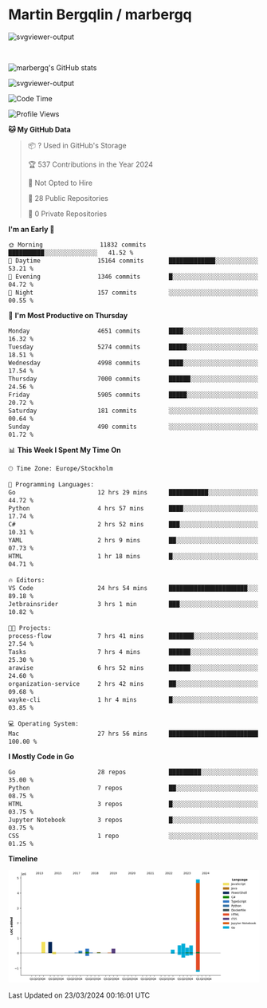 # Martin Bergqlin / marbergq

![svgviewer-output](https://user-images.githubusercontent.com/2405410/206014777-22d41ecb-c24f-421d-b7d9-bba2cb5bb0de.svg)

<br>

<!--- [![Martin's Week](https://github-readme-stats.vercel.app/api/wakatime?username=marbergq&theme=dark)](https://github.com/anuraghazra/github-readme-stats) -->

![marbergq's GitHub stats](https://github-readme-stats.vercel.app/api?username=marbergq&count_private=true&show_icons=true)

![svgviewer-output](https://wakatime.com/badge/user/3f0a2069-6683-4e19-9a4a-7d21ea815067.svg)

<!--START_SECTION:waka-->
![Code Time](http://img.shields.io/badge/Code%20Time-3%2C863%20hrs%2039%20mins-blue)

![Profile Views](http://img.shields.io/badge/Profile%20Views-0-blue)

**🐱 My GitHub Data** 

> 📦 ? Used in GitHub's Storage 
 > 
> 🏆 537 Contributions in the Year 2024
 > 
> 🚫 Not Opted to Hire
 > 
> 📜 28 Public Repositories 
 > 
> 🔑 0 Private Repositories 
 > 
**I'm an Early 🐤** 

```text
🌞 Morning                11832 commits       ██████████░░░░░░░░░░░░░░░   41.52 % 
🌆 Daytime                15164 commits       █████████████░░░░░░░░░░░░   53.21 % 
🌃 Evening                1346 commits        █░░░░░░░░░░░░░░░░░░░░░░░░   04.72 % 
🌙 Night                  157 commits         ░░░░░░░░░░░░░░░░░░░░░░░░░   00.55 % 
```
📅 **I'm Most Productive on Thursday** 

```text
Monday                   4651 commits        ████░░░░░░░░░░░░░░░░░░░░░   16.32 % 
Tuesday                  5274 commits        █████░░░░░░░░░░░░░░░░░░░░   18.51 % 
Wednesday                4998 commits        ████░░░░░░░░░░░░░░░░░░░░░   17.54 % 
Thursday                 7000 commits        ██████░░░░░░░░░░░░░░░░░░░   24.56 % 
Friday                   5905 commits        █████░░░░░░░░░░░░░░░░░░░░   20.72 % 
Saturday                 181 commits         ░░░░░░░░░░░░░░░░░░░░░░░░░   00.64 % 
Sunday                   490 commits         ░░░░░░░░░░░░░░░░░░░░░░░░░   01.72 % 
```


📊 **This Week I Spent My Time On** 

```text
🕑︎ Time Zone: Europe/Stockholm

💬 Programming Languages: 
Go                       12 hrs 29 mins      ███████████░░░░░░░░░░░░░░   44.72 % 
Python                   4 hrs 57 mins       ████░░░░░░░░░░░░░░░░░░░░░   17.74 % 
C#                       2 hrs 52 mins       ███░░░░░░░░░░░░░░░░░░░░░░   10.31 % 
YAML                     2 hrs 9 mins        ██░░░░░░░░░░░░░░░░░░░░░░░   07.73 % 
HTML                     1 hr 18 mins        █░░░░░░░░░░░░░░░░░░░░░░░░   04.71 % 

🔥 Editors: 
VS Code                  24 hrs 54 mins      ██████████████████████░░░   89.18 % 
Jetbrainsrider           3 hrs 1 min         ███░░░░░░░░░░░░░░░░░░░░░░   10.82 % 

🐱‍💻 Projects: 
process-flow             7 hrs 41 mins       ███████░░░░░░░░░░░░░░░░░░   27.54 % 
Tasks                    7 hrs 4 mins        ██████░░░░░░░░░░░░░░░░░░░   25.30 % 
arawise                  6 hrs 52 mins       ██████░░░░░░░░░░░░░░░░░░░   24.60 % 
organization-service     2 hrs 42 mins       ██░░░░░░░░░░░░░░░░░░░░░░░   09.68 % 
wayke-cli                1 hr 4 mins         █░░░░░░░░░░░░░░░░░░░░░░░░   03.85 % 

💻 Operating System: 
Mac                      27 hrs 56 mins      █████████████████████████   100.00 % 
```

**I Mostly Code in Go** 

```text
Go                       28 repos            █████████░░░░░░░░░░░░░░░░   35.00 % 
Python                   7 repos             ██░░░░░░░░░░░░░░░░░░░░░░░   08.75 % 
HTML                     3 repos             █░░░░░░░░░░░░░░░░░░░░░░░░   03.75 % 
Jupyter Notebook         3 repos             █░░░░░░░░░░░░░░░░░░░░░░░░   03.75 % 
CSS                      1 repo              ░░░░░░░░░░░░░░░░░░░░░░░░░   01.25 % 
```



**Timeline**

![Lines of Code chart](https://raw.githubusercontent.com/marbergq/marbergq/main/assets/bar_graph.png)


 Last Updated on 23/03/2024 00:16:01 UTC
<!--END_SECTION:waka-->
